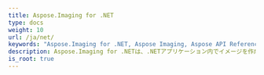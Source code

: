 ```yaml
---
title: Aspose.Imaging for .NET
type: docs
weight: 10
url: /ja/net/
keywords: "Aspose.Imaging for .NET, Aspose Imaging, Aspose API Reference."
description: Aspose.Imaging for .NETは、.NETアプリケーション内でイメージを作成および操作するための柔軟なルーチンを多数提供します。
is_root: true
---
```

